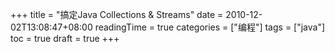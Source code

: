 +++
title = "搞定Java Collections & Streams"
date = 2010-12-02T13:08:47+08:00
readingTime = true
categories = ["编程"]
tags = ["java"]
toc = true
draft = true
+++